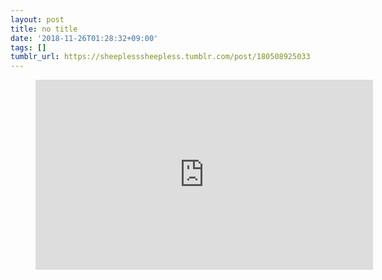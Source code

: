 ```yaml
---
layout: post
title: no title
date: '2018-11-26T01:28:32+09:00'
tags: []
tumblr_url: https://sheeplesssheepless.tumblr.com/post/180508925033
---
```

<figure class="tmblr-full tmblr-embed" data-provider="youtube" data-url="https://www.youtube.com/watch?v=nOubjLM9Cbc" data-orig-width="540" data-orig-height="304" data-npf='{"type":"video","provider":"youtube","url":"https://www.youtube.com/watch?v=nOubjLM9Cbc&amp;feature=share","embed_url":"https://www.youtube.com/watch?v=nOubjLM9Cbc","embed_html":"&lt;iframe width=\"540\" height=\"304\" id=\"youtube_iframe\" src=\"https://www.youtube.com/embed/nOubjLM9Cbc?feature=oembed&amp;amp;enablejsapi=1&amp;amp;origin=https://safe.txmblr.com&amp;amp;wmode=opaque\" frameborder=\"0\" allow=\"accelerometer; autoplay; encrypted-media; gyroscope; picture-in-picture\" allowfullscreen&gt;&lt;/iframe&gt;","poster":[{"url":"https://66.media.tumblr.com/221456b29af288d03145b15548386172/tumblr_pisfbgVaRI1r5xup4_540.jpg","type":"image/jpeg","width":480,"height":360}],"metadata":{"id":"nOubjLM9Cbc"},"attribution":{"type":"app","url":"https://www.youtube.com/watch?v=nOubjLM9Cbc","app_name":"youtube","display_text":"MichaelKiwanukaVEVO - Michael Kiwanuka - Cold Little Heart"}}'><iframe width="540" height="304" id="youtube_iframe" src="https://www.youtube.com/embed/nOubjLM9Cbc?feature=oembed&amp;enablejsapi=1&amp;origin=https://safe.txmblr.com&amp;wmode=opaque" frameborder="0" allow="accelerometer; autoplay; encrypted-media; gyroscope; picture-in-picture" allowfullscreen></iframe></figure>
